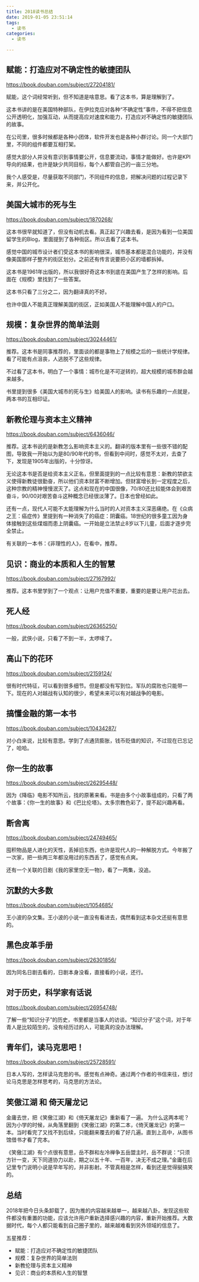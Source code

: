 ```yaml
---
title: 2018读书总结
date: 2019-01-05 23:51:14
tags:
  - 读书
categories:
  - 读书

---
```



## 赋能：打造应对不确定性的敏捷团队

https://book.douban.com/subject/27204181/

赋能，这个词经常听到，但不知道是啥意思。看了这本书，算是理解到了。

这本书讲的是在美国特种部队，在伊拉克应对各种“不确定性”事件，不得不把信息公开透明化，加强互动，从而提高应对速度和能力，打造应对不确定性的敏捷团队的故事。

在公司里，很多时候都是各种小团体，软件开发也是各种小群讨论。同一个大部门里，不同的组件都要互相打架。

感觉大部分人并没有意识到事情要公开，信息要流动，事情才能做好。也许是KPI导向的结果，也许是缺少共同目标，每个人都管自己的一亩三分地。

我个人感受是，尽量获取不同部门，不同组件的信息，把解决问题的过程记录下来，并公开化。

## 美国大城市的死与生

https://book.douban.com/subject/1870268/

这本书很早就知道了，但没有动机去看。真正起了兴趣去看，是因为看到一位美国留学生的Blog，里面提到了各种街区。所以去看了这本书。

感觉中国的城市设计者们受这本书的影响很深，城市基本都是混合功能的，并没有像美国那样子整齐的街区划分。之前还有传言说要把小区的墙都拆掉。

这本书是1961年出版的，所以我很好奇这本书到底在美国产生了怎样的影响。后面在《规模》里找到了一些答案。

这本书只看了三分之二，因为翻译真的不好。

也许中国人不能真正理解美国的街区，正如美国人不能理解中国人的户口。

## 规模：复杂世界的简单法则

https://book.douban.com/subject/30244461/

推荐。这本书是同事推荐的，里面谈的都是事物上了规模之后的一些统计学规律。看了可能有点沮丧，人逃脱不了这些规律。

不过看了这本书，明白了一个事情：城市化是不可逆转的，超大规模的城市群会越来越多。

书里提到很多《美国大城市的死与生》给美国人的影响。读书有乐趣的一点就是，两本书的互相印证。


## 新教伦理与资本主义精神

https://book.douban.com/subject/6436046/

推荐。这本书说的是新教怎么影响资本主义的。翻译的版本里有一些很不错的配图，导致我一开始以为是80/90年代的书，但看到中间时，感觉不太对，去查了下，发现是1905年出版的，十分惊讶。

无论这本书是否是给资本主义正名，但里面提到的一点比较有意思：新教的禁欲主义使得新教徒很勤奋，所以他们资本财富不断增加。但财富增长到一定程度之后，这种宗教的精神慢慢泯灭了。这点和现在的中国很像，70/80还比较能体会到艰苦奋斗，90/00对艰苦奋斗这种概念已经很淡薄了。日本也曾经如此。

还有一点，现代人可能不太能理解为什么当时的人对资本主义深恶痛绝。在《众病之王：癌症传》里提到有一种消失了的癌症：阴囊癌。18世纪的很多童工因为身体接触到这些煤烟而患上阴囊癌。一开始是立法禁止8岁以下儿童，后面才逐步完全禁止。

有关联的一本书：《非理性的人》，在看中，推荐。

## 见识：商业的本质和人生的智慧

https://book.douban.com/subject/27167992/

推荐。这本书里学到了一个观点：让用户充值不重要，重要的是要让用户花出去。

## 死人经

https://book.douban.com/subject/26365250/

一般，武侠小说，只看了不到一半，太啰嗦了。

## 高山下的花环

https://book.douban.com/subject/2159124/

很有时代特征，可以看到很多细节。但是都没有写到位。军队的腐败也只能带一下。现在的人对越战有认知的很少，希望未来可以有对越战争的电影。

## 搞懂金融的第一本书

https://book.douban.com/subject/10434287/

对小白来说，比较有意思。学到了点通货膨胀，钱币贬值的知识，不过现在已忘记了，哈哈。


## 你一生的故事

https://book.douban.com/subject/26295448/

因为《降临》电影不知所云，找的原著来看。书是由多个小故事组成的，只看了两个故事：《你一生的故事》和《巴比伦塔》。太多宗教色彩了，提不起兴趣再看。


## 断舍离

https://book.douban.com/subject/24749465/

囤积物品是人进化的天性，丢掉旧东西，也许是现代人的一种解脱方式。今年搬了一次家，把一些两三年都没用过的东西丢了，感觉有点爽。

还有一个关联的日剧《我的家里空无一物》，看了一两集，没追。

## 沉默的大多数

https://book.douban.com/subject/1054685/ 

王小波的杂文集。王小波的小说一直没有看进去，偶然看到这本杂文还挺有意思的。

## 黑色皮革手册

https://book.douban.com/subject/26301856/

因为同名日剧去看的，日剧本身没看，直接看的小说，还行。


## 对于历史，科学家有话说

https://book.douban.com/subject/26954748/

了解一些“知识分子”的历史，书里都是当事人的访谈。“知识分子”这个词，对于年青人是比较陌生的，没有经历过的人，可能真的没办法理解。


## 青年们，读马克思吧！

https://book.douban.com/subject/25728591/

日本人写的，怎样读马克思的书。感觉有点神奇。通过两个作者的书信来往，想讨论马克思是怎样思考的，马克思的方法论。



## 笑傲江湖 和 倚天屠龙记

金庸去世，把《笑傲江湖》和《倚天屠龙记》重新看了一遍。 为什么这两本呢？因为小学的时候，从角落里翻到《笑傲江湖》的第二本，《倚天屠龙记》的第一本。当时看完了又找不到后续，只能翻来覆去的看了好几遍。直到上高中，从图书馆借书才看了完本。

《笑傲江湖》有个点很有意思，岳不群和左冷禅争五岳盟主时，岳不群说：“只须方针一变，天下同道协力以赴，期之以五十年、一百年，决无不成之理。”金庸在后记里专门说明小说是早年写的，并非影射。不管真相是怎样，看到还是觉得挻搞笑的。


## 总结

2018年把今日头条卸载了，因为推的内容越来越单一，越来越八卦。发现这些软件都没有重置的功能，应该允许用户重新选择感兴趣的内容，重新开始推荐。大数据时代，每个人都只能看到自己圈子里的，越来越难看到另外领域的信息了。

五星推荐：

* 赋能：打造应对不确定性的敏捷团队
* 规模：复杂世界的简单法则
* 新教伦理与资本主义精神
* 见识：商业的本质和人生的智慧